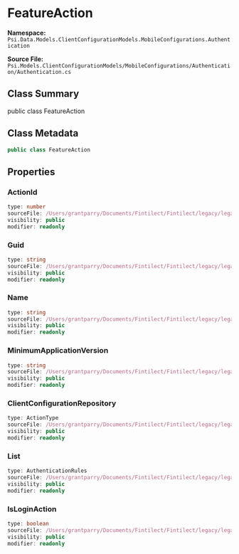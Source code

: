 # FeatureAction

**Namespace:** `Psi.Data.Models.ClientConfigurationModels.MobileConfigurations.Authentication`

**Source File:** `Psi.Models.ClientConfigurationModels/MobileConfigurations/Authentication/Authentication.cs`

## Class Summary

public class FeatureAction

## Class Metadata

```typescript
public class FeatureAction
```

## Properties

### ActionId

```typescript
type: number
sourceFile: /Users/grantparry/Documents/Fintilect/Fintilect/legacy/legacy-apis/Psi.Models.ClientConfigurationModels/MobileConfigurations/Authentication/Authentication.cs
visibility: public
modifier: readonly
```

### Guid

```typescript
type: string
sourceFile: /Users/grantparry/Documents/Fintilect/Fintilect/legacy/legacy-apis/Psi.Models.ClientConfigurationModels/MobileConfigurations/Authentication/Authentication.cs
visibility: public
modifier: readonly
```

### Name

```typescript
type: string
sourceFile: /Users/grantparry/Documents/Fintilect/Fintilect/legacy/legacy-apis/Psi.Models.ClientConfigurationModels/MobileConfigurations/Authentication/Authentication.cs
visibility: public
modifier: readonly
```

### MinimumApplicationVersion

```typescript
type: string
sourceFile: /Users/grantparry/Documents/Fintilect/Fintilect/legacy/legacy-apis/Psi.Models.ClientConfigurationModels/MobileConfigurations/Authentication/Authentication.cs
visibility: public
modifier: readonly
```

### ClientConfigurationRepository

```typescript
type: ActionType
sourceFile: /Users/grantparry/Documents/Fintilect/Fintilect/legacy/legacy-apis/Psi.Models.ClientConfigurationModels/MobileConfigurations/Authentication/Authentication.cs
visibility: public
modifier: readonly
```

### List

```typescript
type: AuthenticationRules
sourceFile: /Users/grantparry/Documents/Fintilect/Fintilect/legacy/legacy-apis/Psi.Models.ClientConfigurationModels/MobileConfigurations/Authentication/Authentication.cs
visibility: public
modifier: readonly
```

### IsLoginAction

```typescript
type: boolean
sourceFile: /Users/grantparry/Documents/Fintilect/Fintilect/legacy/legacy-apis/Psi.Models.ClientConfigurationModels/MobileConfigurations/Authentication/Authentication.cs
visibility: public
modifier: readonly
```
